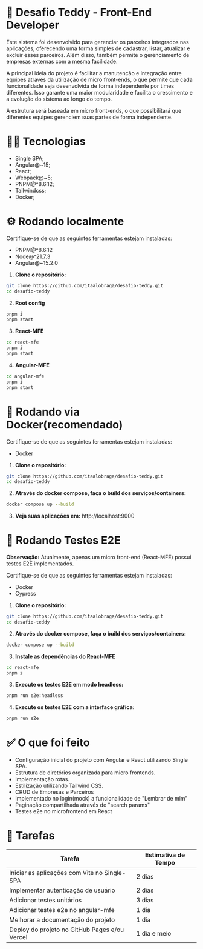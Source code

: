 # 🐻 Desafio Teddy - Front-End Developer 
Este sistema foi desenvolvido para gerenciar os parceiros integrados nas aplicações, oferecendo uma forma simples de cadastrar, listar, atualizar e excluir esses parceiros. Além disso, também permite o gerenciamento de empresas externas com a mesma facilidade.

A principal ideia do projeto é facilitar a manutenção e integração entre equipes através da utilização de micro front-ends, o que permite que cada funcionalidade seja desenvolvida de forma independente por times diferentes. Isso garante uma maior modularidade e facilita o crescimento e a evolução do sistema ao longo do tempo.

A estrutura será baseada em micro front-ends, o que possibilitará que diferentes equipes gerenciem suas partes de forma independente. 

# 🧑‍💻 Tecnologias
- Single SPA;
- Angular@~15;
- React;
- Webpack@~5;
- PNPM@^8.6.12;
- Tailwindcss;
- Docker;

# ⚙️ Rodando localmente
Certifique-se de que as seguintes ferramentas estejam instaladas:

- PNPM@^8.6.12
- Node@^21.7.3
- Angular@~15.2.0
  
1. **Clone o repositório:**
```bash
git clone https://github.com/itaalobraga/desafio-teddy.git
cd desafio-teddy
```

2. **Root config**
```bash
pnpm i
pnpm start
```

3. **React-MFE**
```bash
cd react-mfe
pnpm i
pnpm start  
```

4. **Angular-MFE**
```bash
cd angular-mfe
pnpm i
pnpm start
```

# 🐋 Rodando via Docker(recomendado)
Certifique-se de que as seguintes ferramentas estejam instaladas:

- Docker

1. **Clone o repositório:**
```bash
git clone https://github.com/itaalobraga/desafio-teddy.git
cd desafio-teddy
```

2. **Através do docker compose, faça o build dos serviços/containers:**
```bash
docker compose up --build
```

3. **Veja suas aplicações em:**
http://localhost:9000

# 🧪 Rodando Testes E2E

**Observação:** Atualmente, apenas um micro front-end (React-MFE) possui testes E2E implementados.

Certifique-se de que as seguintes ferramentas estejam instaladas:

- Docker
- Cypress

1. **Clone o repositório:**
```bash
git clone https://github.com/itaalobraga/desafio-teddy.git
cd desafio-teddy
```

2. **Através do docker compose, faça o build dos serviços/containers:**
```bash
docker compose up --build
```

3. **Instale as dependências do React-MFE**
```bash
cd react-mfe
pnpm i
```

3. **Execute os testes E2E em modo headless:**
```bash
pnpm run e2e:headless
```

4. **Execute os testes E2E com a interface gráfica:**
```bash
pnpm run e2e
```

# ✅ O que foi feito
- Configuração inicial do projeto com Angular e React utilizando Single SPA.
- Estrutura de diretórios organizada para micro frontends.
- Implementação rotas.
- Estilização utilizando Tailwind CSS.
- CRUD de Empresas e Parceiros
- Implementado no login(mock) a funcionalidade de "Lembrar de mim"
- Paginação compartilhada através de "search params"
- Testes e2e no microfrontend em React

# 📝 Tarefas
| Tarefa                                             | Estimativa de Tempo |
|----------------------------------------------------|---------------------|
| Iniciar as aplicações com Vite no Single-SPA       | 2 dias              |
| Implementar autenticação de usuário                | 2 dias              |
| Adicionar testes unitários                         | 3 dias              |
| Adicionar testes e2e no angular-mfe                | 1 dia               |
| Melhorar a documentação do projeto                 | 1 dia               |
| Deploy do projeto no GitHub Pages e/ou Vercel      | 1 dia e meio        |
